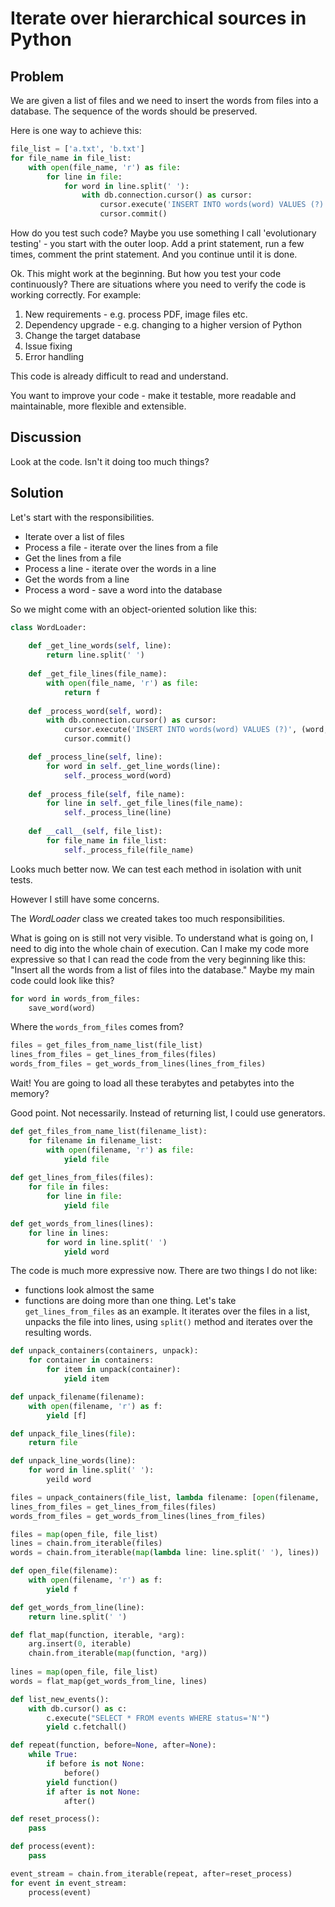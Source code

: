 # Iterate over hierarchical sources in Python

## Problem

We are given a list of files and we need to insert the words from files into a database. The sequence of the words should be preserved. 

Here is one way to achieve this:

```python
file_list = ['a.txt', 'b.txt']
for file_name in file_list:
    with open(file_name, 'r') as file:
        for line in file:
            for word in line.split(' '):
                with db.connection.cursor() as cursor:
                    cursor.execute('INSERT INTO words(word) VALUES (?)', (word,))
                    cursor.commit()
```

How do you test such code? Maybe you use something I call 'evolutionary testing' - you start with the outer loop. Add a print statement, run a few times, comment the print statement. And you continue until it is done.

Ok. This might work at the beginning. But how you test your code continuously? There are situations where you need to verify the code is working correctly. For example:

1. New requirements - e.g. process PDF, image files etc.
2. Dependency upgrade - e.g. changing to a higher version of Python
3. Change the target database
4. Issue fixing
5. Error handling

This code is already difficult to read and understand.

You want to improve your code - make it testable, more readable and maintainable, more flexible and extensible.

## Discussion

Look at the code. Isn't it doing too much things? 

## Solution

Let's start with the responsibilities. 

- Iterate over a list of files
- Process a file - iterate over the lines from a file
- Get the lines from a file
- Process a line - iterate over the words in a line
- Get the words from a line
- Process a word - save a word into the database

So we might come with an object-oriented solution like this:

```python
class WordLoader:
    
    def _get_line_words(self, line):
        return line.split(' ')
            
    def _get_file_lines(file_name):
    	with open(file_name, 'r') as file:
            return f
    
    def _process_word(self, word):
        with db.connection.cursor() as cursor:
            cursor.execute('INSERT INTO words(word) VALUES (?)', (word,))
            cursor.commit()        

    def _process_line(self, line):
        for word in self._get_line_words(line):
            self._process_word(word)
    
    def _process_file(self, file_name):
        for line in self._get_file_lines(file_name):
            self._process_line(line)
    
    def __call__(self, file_list):
        for file_name in file_list:
            self._process_file(file_name)
```

Looks much better now. We can test each method in isolation with unit tests.

However I still have some concerns.

The *WordLoader* class we created takes too much responsibilities.

What is going on is still not very visible. To understand what is going on, I need to dig into the whole chain of execution. Can I make my code more expressive so that I can read the code from the very beginning like this: "Insert all the words from a list of files into the database."  Maybe my main code could look like this?

```python
for word in words_from_files:
    save_word(word)
```

Where the `words_from_files`  comes from?

```python
files = get_files_from_name_list(file_list)
lines_from_files = get_lines_from_files(files)
words_from_files = get_words_from_lines(lines_from_files)
```

Wait! You are going to load all these terabytes and petabytes into the memory?

Good point. Not necessarily. Instead of returning list, I could use generators.

```python
def get_files_from_name_list(filename_list):
    for filename in filename_list:
        with open(filename, 'r') as file:
            yield file
            
def get_lines_from_files(files):
    for file in files:
        for line in file:
            yield file

def get_words_from_lines(lines):
    for line in lines:
        for word in line.split(' ')
        	yield word
```

The code is much more expressive now. There are two things I do not like:

* functions look almost the same
* functions are doing more than one thing. Let's take `get_lines_from_files` as an example. It iterates over the files in a list, unpacks the file into lines, using `split()` method and iterates over the resulting words.  

```python
def unpack_containers(containers, unpack):
    for container in containers:
        for item in unpack(container):
            yield item
```

```python
def unpack_filename(filename):
    with open(filename, 'r') as f:
        yield [f]

def unpack_file_lines(file):
    return file

def unpack_line_words(line):
    for word in line.split(' '):
        yeild word

files = unpack_containers(file_list, lambda filename: [open(filename, 'r')])
lines_from_files = get_lines_from_files(files)
words_from_files = get_words_from_lines(lines_from_files)
```





```python
files = map(open_file, file_list)
lines = chain.from_iterable(files)
words = chain.from_iterable(map(lambda line: line.split(' '), lines))

```



```python
def open_file(filename):
    with open(filename, 'r') as f:
        yield f

def get_words_from_line(line):
    return line.split(' ')

def flat_map(function, iterable, *arg):
    arg.insert(0, iterable)
    chain.from_iterable(map(function, *arg))
  
lines = map(open_file, file_list)
words = flat_map(get_words_from_line, lines)
```



```python
def list_new_events():
    with db.cursor() as c:
        c.execute("SELECT * FROM events WHERE status='N'")
        yield c.fetchall()

def repeat(function, before=None, after=None):
    while True:
        if before is not None:
            before()
        yield function()
        if after is not None:
            after()

def reset_process():
    pass

def process(event):
    pass

event_stream = chain.from_iterable(repeat, after=reset_process)
for event in event_stream:
    process(event)

```

